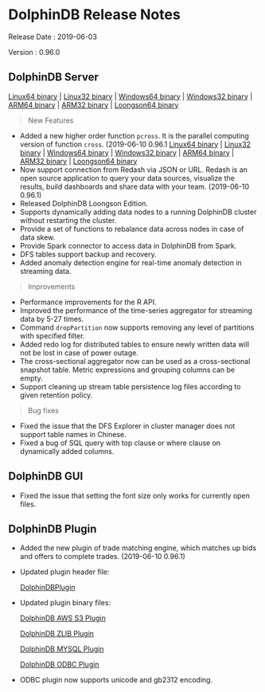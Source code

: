 # DolphinDB Release Notes

Release Date : 2019-06-03

Version : 0.96.0

## DolphinDB Server
[Linux64 binary](http://www.dolphindb.com/downloads/DolphinDB_Linux64_V0.96.0.zip) | 
[Linux32 binary](http://www.dolphindb.com/downloads/DolphinDB_Linux32_V0.96.0.zip) | [Windows64 binary](http://www.dolphindb.com/downloads/DolphinDB_Win64_V0.96.0.zip) | 
[Windows32 binary](http://www.dolphindb.com/downloads/DolphinDB_Win32_V0.96.0.zip) | 
[ARM64 binary](http://www.dolphindb.com/downloads/DolphinDB_ARM64_V0.96.0.zip) | 
[ARM32 binary](http://www.dolphindb.com/downloads/DolphinDB_ARM32_V0.96.0.zip) | [Loongson64 binary](http://www.dolphindb.com/downloads/DolphinDB_Loongson64_V0.96.0.zip) 

> New Features

* Added a new higher order function `pcross`. It is the parallel computing version of function `cross`. (2019-06-10 0.96.1   [Linux64 binary](http://www.dolphindb.com/downloads/DolphinDB_Linux64_V0.96.1.zip) | 
[Linux32 binary](http://www.dolphindb.com/downloads/DolphinDB_Linux32_V0.96.1.zip) | [Windows64 binary](http://www.dolphindb.com/downloads/DolphinDB_Win64_V0.96.1.zip) | 
[Windows32 binary](http://www.dolphindb.com/downloads/DolphinDB_Win32_V0.96.1.zip) | 
[ARM64 binary](http://www.dolphindb.com/downloads/DolphinDB_ARM64_V0.96.1.zip) | 
[ARM32 binary](http://www.dolphindb.com/downloads/DolphinDB_ARM32_V0.96.1.zip) | [Loongson64 binary](http://www.dolphindb.com/downloads/DolphinDB_Loongson64_V0.96.1.zip)
* Now support connection from Redash via JSON or URL. Redash is an open source application to query your data sources, visualize the results, build dashboards and share data with your team. (2019-06-10 0.96.1)
* Released DolphinDB Loongson Edition.
* Supports dynamically adding data nodes to a running DolphinDB cluster without restarting the cluster.
* Provide a set of functions to rebalance data across nodes in case of data skew.
* Provide Spark connector to access data in DolphinDB from Spark.
* DFS tables support backup and recovery.
* Added anomaly detection engine for real-time anomaly detection in streaming data.


> Improvements

* Performance improvements for the R API.
* Improved the performance of the time-series aggregator for streaming data by 5-27 times.
* Command `dropPartition` now supports removing any level of partitions with specified filter.
* Added redo log for  distributed tables to ensure newly written data will not be lost in case of power outage.
* The cross-sectional aggregator now can be used as a cross-sectional snapshot table. Metric expressions and grouping columns can be empty.
* Support cleaning up stream table persistence log files according to given retention policy.


> Bug fixes

* Fixed the issue that the DFS Explorer in cluster manager does not support table names in Chinese.
* Fixed a bug of SQL query with top clause or where clause on dynamically added columns.

## DolphinDB GUI

* Fixed the issue that setting the font size only works for currently open files.

## DolphinDB Plugin

* Added the new plugin of trade matching engine, which matches up bids and offers to complete trades. (2019-06-10 0.96.1)

* Updated plugin header file:
  
    [DolphinDBPlugin](https://github.com/dolphindb/release/raw/master/0.96/DolphinDB_Plugin_V0.96.1_src.zip)

* Updated plugin binary files:

    [DolphinDB AWS S3 Plugin](http://www.dolphindb.com/downloads/AWSS3_V0.96.0.zip)

    [DolphinDB ZLIB Plugin](http://www.dolphindb.com/downloads/ZLIB_V0.96.0.zip)

    [DolphinDB MYSQL Plugin](http://www.dolphindb.com/downloads/MYSQL_V0.96.0.zip)

    [DolphinDB ODBC Plugin](http://www.dolphindb.com/downloads/ODBC_V0.96.0.zip)

* ODBC plugin now supports unicode and gb2312 encoding. 